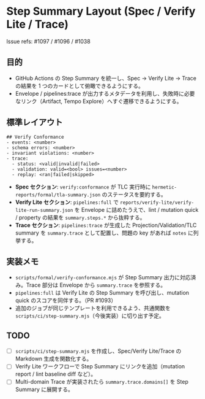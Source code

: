 # Step Summary Layout (Spec / Verify Lite / Trace)

Issue refs: #1097 / #1096 / #1038

## 目的
- GitHub Actions の Step Summary を統一し、Spec → Verify Lite → Trace の結果を 1 つのカードとして俯瞰できるようにする。
- Envelope / pipelines:trace が出力するメタデータを利用し、失敗時に必要なリンク（Artifact, Tempo Explore）へすぐ遷移できるようにする。

## 標準レイアウト
```
## Verify Conformance
- events: <number>
- schema errors: <number>
- invariant violations: <number>
- trace:
  - status: <valid|invalid|failed>
  - validation: valid=<bool> issues=<number>
  - replay: <ran|failed|skipped>
```

- **Spec セクション**: `verify:conformance` が TLC 実行時に `hermetic-reports/formal/tla-summary.json` のステータスを要約する。
- **Verify Lite セクション**: `pipelines:full` で `reports/verify-lite/verify-lite-run-summary.json` を Envelope に詰めたうえで、lint / mutation quick / property の結果を `summary.steps.*` から抜粋する。
- **Trace セクション**: `pipelines:trace` が生成した Projection/Validation/TLC summary を `summary.trace` として配置し、問題の key があれば `notes` に列挙する。

## 実装メモ
- `scripts/formal/verify-conformance.mjs` が Step Summary 出力に対応済み。Trace 部分は Envelope から `summary.trace` を参照する。
- `pipelines:full` は Verify Lite の Step Summary を呼び出し、mutation quick のスコアを同伴する。（PR #1093）
- 追加のジョブが同じテンプレートを利用できるよう、共通関数を `scripts/ci/step-summary.mjs`（今後実装）に切り出す予定。

## TODO
- [ ] `scripts/ci/step-summary.mjs` を作成し、Spec/Verify Lite/Trace の Markdown 生成を関数化する。
- [ ] Verify Lite ワークフローで Step Summary にリンクを追加（mutation report / lint baseline diff など）。
- [ ] Multi-domain Trace が実装されたら `summary.trace.domains[]` を Step Summary に展開する。
